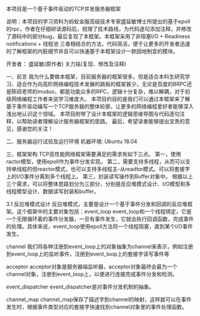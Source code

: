 本项目是一个基于事件驱动的TCP并发服务器框架

说明：本项目的学习资料为蚂蚁金服高级技术专家盛延敏博士所提出的基于epoll的rpc，作者在仔细研读源码后，梳理了技术路线，为代码逐句添加注释，并修改了源码中的部分bug，最后复现了本框架。本框架采用了非阻塞I/O + Readiness notifications + 线程池 三者相结合的方法，代码简洁，便于让更多的开发者迅速的了解框架的内脏细节并且可以快速基于本框架设计一款因地制宜的模块。

开发者：
盛延敏(原作者)
关力铭(复现、修改及注释)

一、前言
我为什么要做本框架，目前服务器的框架很多，但是适合本科生研究学习、适合作为向高阶网络编程技术发展的跳板的框架甚少，无论是百度的BRPC还是陈硕老师的muduo，都是功能众多的RPC，逻辑十分复杂，难以解耦，对于初级网络编程工作者来说学习难度大。
本项目的目的是我们可以通过本框架来了解基于事件驱动编写一个TCP服务器的整体轮廓，让更多的网络编程爱好者能够深入浅出地认识这个领域。
本项目附带了设计本框架的逻辑思维导图与代码逐句注释，以帮助读者理解设计服务器框架的思路。
最后，希望读者能够提出宝贵的意见，感谢您的关注！

二、服务器运行试验及运行环境
机器环境: Ubuntu 18.04

三、框架架构
TCP高性能网络框架需要满足的需求有如下三点。
第一，使用ractor模型，使用epoll作为事件分发实现。
第二，需要支持多线程，从而可以支持单线程的但reactor模式，也可以支持多线程主-从readtor模式。可以将套接字上的I/O事件分离到多个线程上。
第三，封装读写操作到Buffer对象中。
根据以上三个需求，可以将整体思路划分为三部分，分别是反应堆模式设计、I/O模型和多线程模型设计、数据读写封装和buffer。

3.1 反应堆模式设计
反应堆模式，主要是设计一个基于事件分发和回调的反应堆框架。这个框架中的主要对象包括：event_loop
event_loop和一个线程绑定，它是一个无限循环着的事件分发器，一旦有事件发生，它就会执行回调函数，完成事件的处理。具体来说，event_loop使用epoll方法将一个线程阻塞，直到某个I/O事件发生。

channel
我们将各种注册到event_loop上的对象抽象为channel来表示，例如注册到event_loop上的监听事件，注册到event_loop上的套接字读写事件等

acceptor
acceptor对象是服务器端监听器，acceptor对象最终会最为一个channel对象，注册到event_loop上，以便进行连接完成事件分发和检测。

event_dispatcher
event_dispatcher是对事件分发机制的抽象。

channel_map
channel_map保存了描述字到channel的映射，这样就可以在事件发生时，根据事件类型对应的套接字快速找到channel对象里的事件处理函数。
